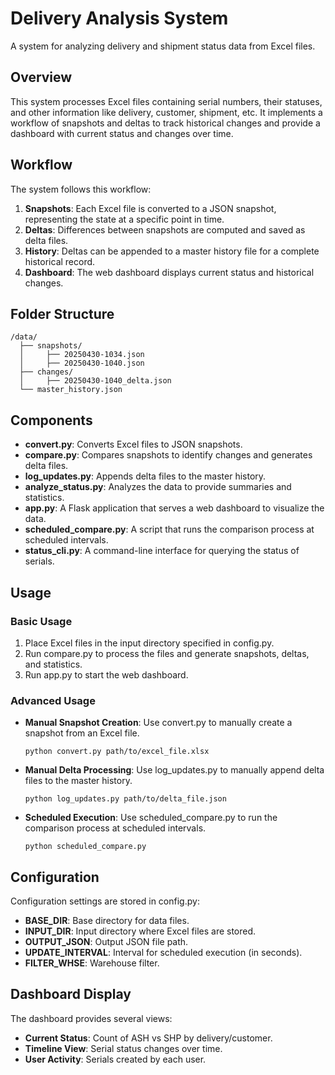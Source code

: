 # Delivery Analysis System

A system for analyzing delivery and shipment status data from Excel files.

## Overview

This system processes Excel files containing serial numbers, their statuses, and other information like delivery, customer, shipment, etc. It implements a workflow of snapshots and deltas to track historical changes and provide a dashboard with current status and changes over time.

## Workflow

The system follows this workflow:

1. **Snapshots**: Each Excel file is converted to a JSON snapshot, representing the state at a specific point in time.
2. **Deltas**: Differences between snapshots are computed and saved as delta files.
3. **History**: Deltas can be appended to a master history file for a complete historical record.
4. **Dashboard**: The web dashboard displays current status and historical changes.

## Folder Structure

```
/data/
  ├── snapshots/
  │     ├── 20250430-1034.json
  │     ├── 20250430-1040.json
  ├── changes/
  │     ├── 20250430-1040_delta.json
  └── master_history.json
```

## Components

- **convert.py**: Converts Excel files to JSON snapshots.
- **compare.py**: Compares snapshots to identify changes and generates delta files.
- **log_updates.py**: Appends delta files to the master history.
- **analyze_status.py**: Analyzes the data to provide summaries and statistics.
- **app.py**: A Flask application that serves a web dashboard to visualize the data.
- **scheduled_compare.py**: A script that runs the comparison process at scheduled intervals.
- **status_cli.py**: A command-line interface for querying the status of serials.

## Usage

### Basic Usage

1. Place Excel files in the input directory specified in config.py.
2. Run compare.py to process the files and generate snapshots, deltas, and statistics.
3. Run app.py to start the web dashboard.

### Advanced Usage

- **Manual Snapshot Creation**: Use convert.py to manually create a snapshot from an Excel file.

  ```
  python convert.py path/to/excel_file.xlsx
  ```

- **Manual Delta Processing**: Use log_updates.py to manually append delta files to the master history.

  ```
  python log_updates.py path/to/delta_file.json
  ```

- **Scheduled Execution**: Use scheduled_compare.py to run the comparison process at scheduled intervals.
  ```
  python scheduled_compare.py
  ```

## Configuration

Configuration settings are stored in config.py:

- **BASE_DIR**: Base directory for data files.
- **INPUT_DIR**: Input directory where Excel files are stored.
- **OUTPUT_JSON**: Output JSON file path.
- **UPDATE_INTERVAL**: Interval for scheduled execution (in seconds).
- **FILTER_WHSE**: Warehouse filter.

## Dashboard Display

The dashboard provides several views:

- **Current Status**: Count of ASH vs SHP by delivery/customer.
- **Timeline View**: Serial status changes over time.
- **User Activity**: Serials created by each user.
